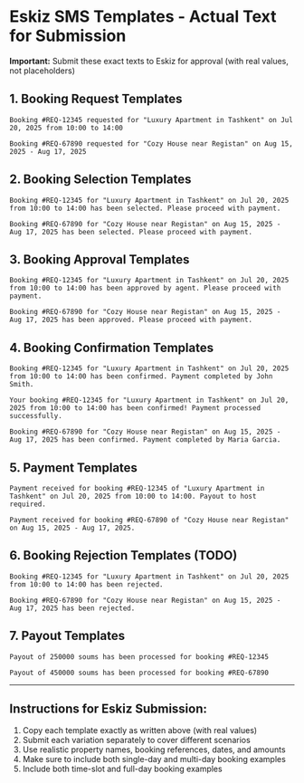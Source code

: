 # Eskiz SMS Templates - Actual Text for Submission

**Important:** Submit these exact texts to Eskiz for approval (with real values, not placeholders)

## 1. Booking Request Templates

```
Booking #REQ-12345 requested for "Luxury Apartment in Tashkent" on Jul 20, 2025 from 10:00 to 14:00
```

```
Booking #REQ-67890 requested for "Cozy House near Registan" on Aug 15, 2025 - Aug 17, 2025
```

## 2. Booking Selection Templates

```
Booking #REQ-12345 for "Luxury Apartment in Tashkent" on Jul 20, 2025 from 10:00 to 14:00 has been selected. Please proceed with payment.
```

```
Booking #REQ-67890 for "Cozy House near Registan" on Aug 15, 2025 - Aug 17, 2025 has been selected. Please proceed with payment.
```

## 3. Booking Approval Templates

```
Booking #REQ-12345 for "Luxury Apartment in Tashkent" on Jul 20, 2025 from 10:00 to 14:00 has been approved by agent. Please proceed with payment.
```

```
Booking #REQ-67890 for "Cozy House near Registan" on Aug 15, 2025 - Aug 17, 2025 has been approved. Please proceed with payment.
```

## 4. Booking Confirmation Templates

```
Booking #REQ-12345 for "Luxury Apartment in Tashkent" on Jul 20, 2025 from 10:00 to 14:00 has been confirmed. Payment completed by John Smith.
```

```
Your booking #REQ-12345 for "Luxury Apartment in Tashkent" on Jul 20, 2025 from 10:00 to 14:00 has been confirmed! Payment processed successfully.
```

```
Booking #REQ-67890 for "Cozy House near Registan" on Aug 15, 2025 - Aug 17, 2025 has been confirmed. Payment completed by Maria Garcia.
```

## 5. Payment Templates

```
Payment received for booking #REQ-12345 of "Luxury Apartment in Tashkent" on Jul 20, 2025 from 10:00 to 14:00. Payout to host required.
```

```
Payment received for booking #REQ-67890 of "Cozy House near Registan" on Aug 15, 2025 - Aug 17, 2025.
```

## 6. Booking Rejection Templates (TODO)

```
Booking #REQ-12345 for "Luxury Apartment in Tashkent" on Jul 20, 2025 from 10:00 to 14:00 has been rejected.
```

```
Booking #REQ-67890 for "Cozy House near Registan" on Aug 15, 2025 - Aug 17, 2025 has been rejected.
```

## 7. Payout Templates

```
Payout of 250000 soums has been processed for booking #REQ-12345
```

```
Payout of 450000 soums has been processed for booking #REQ-67890
```

---

## Instructions for Eskiz Submission:

1. Copy each template exactly as written above (with real values)
2. Submit each variation separately to cover different scenarios
3. Use realistic property names, booking references, dates, and amounts
4. Make sure to include both single-day and multi-day booking examples
5. Include both time-slot and full-day booking examples
